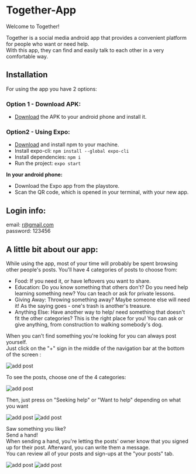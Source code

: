 # Together-App

Welcome to Together!

Together is a social media android app that provides a convenient platform for people who want or need help.  
With this app, they can find and easily talk to each other in a very comfortable way.

## Installation

For using the app you have 2 options:

### Option 1 - Download APK:  
-   [Download](/Together-APK.apk) the APK to your android phone and install it.
  
### Option2 - Using Expo:  
-   [Download](https://nodejs.org/en/) and install npm to your machine.
-   Install expo-cli: `npm install --global expo-cli`
-   Install dependencies: `npm i`
-   Run the project: `expo start`

**In your android phone:**

-   Download the Expo app from the playstore.
-   Scan the QR code, which is opened in your terminal, with your new app.

## Login info:
  email: r@gmail.com   
  password: 123456  

## A little bit about our app:

While using the app, most of your time will probably be spent browsing other people's posts.
You'll have 4 categories of posts to choose from:

-   Food: If you need it, or have leftovers you want to share.
-   Education: Do you know something that others don't? Do you need help learning something new? You can teach or ask for private lessons.
-   Giving Away: Throwing something away? Maybe someone else will need it! As the saying goes - one's trash is another's treasure.  
-   Anything Else: Have another way to help/ need something that doesn't fit the other categories? This is the right place for you! You can ask or give anything, from construction to walking somebody's dog.

When you can't find something you're looking for you can always post yourself.  
Just click on the "+" sign in the middle of the navigation bar at the bottom of the screen :

![add post](/imagesForRead/addPost.jpg)

To see the posts, choose one of the 4 categories:

![add post](/imagesForRead/categoryScreen.jpg)

Then, just press on "Seeking help" or "Want to help" depending on what you want

![add post](/imagesForRead/wantLessons.jpg)
![add post](/imagesForRead/askFood.jpg)

Saw something you like?  
Send a hand!  
When sending a hand, you're letting the posts' owner know that you signed up for their post. Afterward, you can write them a message.  
You can review all of your posts and sign-ups at the "your posts" tab.

![add post](/imagesForRead/signing.jpg)
![add post](/imagesForRead/signed.jpg)
